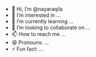 - 👋 Hi, I’m @nayaraqila
- 👀 I’m interested in ...
- 🌱 I’m currently learning ...
- 💞️ I’m looking to collaborate on ...
- 📫 How to reach me ...
- 😄 Pronouns: ...
- ⚡ Fun fact: ...

<!---
nayaraqila/nayaraqila is a ✨ special ✨ repository because its `README.md` (this file) appears on your GitHub profile.
You can click the Preview link to take a look at your changes.
--->
